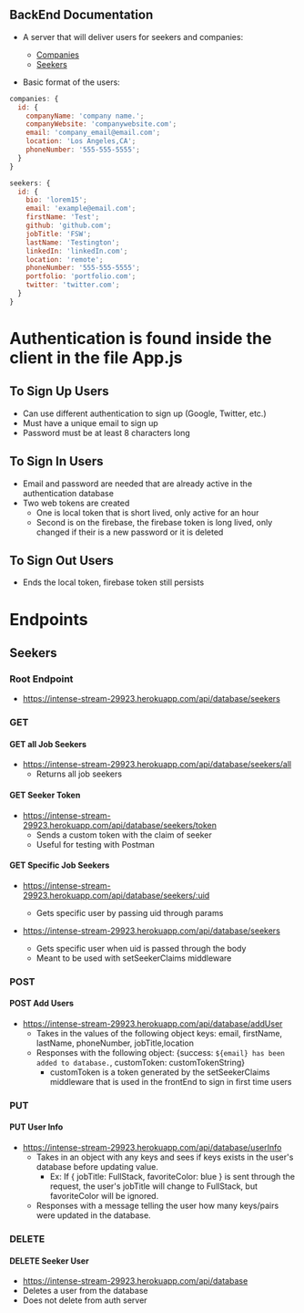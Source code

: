 ## BackEnd Documentation

- A server that will deliver users for seekers and companies:

  - [Companies](https://intense-stream-29923.herokuapp.com/api/database/companies)
  - [Seekers](https://intense-stream-29923.herokuapp.com/api/database/seekers)

- Basic format of the users:

```js
companies: {
  id: {
    companyName: 'company name.';
    companyWebsite: 'companywebsite.com';
    email: 'company_email@email.com';
    location: 'Los Angeles,CA';
    phoneNumber: '555-555-5555';
  }
}
```

```js
seekers: {
  id: {
    bio: 'lorem15';
    email: 'example@email.com';
    firstName: 'Test';
    github: 'github.com';
    jobTitle: 'FSW';
    lastName: 'Testington';
    linkedIn: 'linkedIn.com';
    location: 'remote';
    phoneNumber: '555-555-5555';
    portfolio: 'portfolio.com';
    twitter: 'twitter.com';
  }
}
```

# Authentication is found inside the client in the file App.js

## To Sign Up Users

- Can use different authentication to sign up (Google, Twitter, etc.)
- Must have a unique email to sign up
- Password must be at least 8 characters long

## To Sign In Users

- Email and password are needed that are already active in the authentication database
- Two web tokens are created
  - One is local token that is short lived, only active for an hour
  - Second is on the firebase, the firebase token is long lived,
    only changed if their is a new password or it is deleted

## To Sign Out Users

- Ends the local token, firebase token still persists

# Endpoints

## Seekers

### Root Endpoint
- https://intense-stream-29923.herokuapp.com/api/database/seekers

### GET 

#### GET all Job Seekers
- https://intense-stream-29923.herokuapp.com/api/database/seekers/all
  - Returns all job seekers

#### GET Seeker Token
- https://intense-stream-29923.herokuapp.com/api/database/seekers/token
  - Sends a custom token with the claim of seeker
  - Useful for testing with Postman

#### GET Specific Job Seekers
- https://intense-stream-29923.herokuapp.com/api/database/seekers/:uid
  - Gets specific user by passing uid through params

- https://intense-stream-29923.herokuapp.com/api/database/seekers
  - Gets specific user when uid is passed through the body
  - Meant to be used with setSeekerClaims middleware

### POST

#### POST Add Users
- https://intense-stream-29923.herokuapp.com/api/database/addUser
  - Takes in the values of the following object keys: email, firstName, lastName, phoneNumber, jobTitle,location
  - Responses with the following object: {success: `${email} has been added to database.`, customToken: customTokenString}
    - customToken is a token generated by the setSeekerClaims middleware that is used in the frontEnd to sign in first time users


### PUT 

#### PUT User Info
- https://intense-stream-29923.herokuapp.com/api/database/userInfo
  - Takes in an object with any keys and sees if keys exists in the user's database before updating value.
    - Ex: If { jobTitle: FullStack, favoriteColor: blue } is sent through the request, the user's jobTitle will change to FullStack, but favoriteColor will be ignored.
  - Responses with a message telling the user how many keys/pairs were updated in the database.

### DELETE

#### DELETE Seeker User
- https://intense-stream-29923.herokuapp.com/api/database
 - Deletes a user from the database
 - Does not delete from auth server

